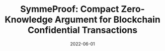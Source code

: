 ---
title: "SymmeProof: Compact Zero-Knowledge Argument for Blockchain Confidential Transactions"
collection: publications
permalink: publications/SymmeProof_Compact_Zero-Knowledge_Argument_for_Blockchain_Confidential_Transactions.pdf
category: 'cryptography, zero-knowledge, blockchain'
date: 2022-06-01
venue: 'IEEE Transactions on Dependable and Secure Computing (TDSC)'
citation: 'S. Gao, Z. Peng, F. Tan, Y. Zheng, B. Xiao, "SymmeProof: Compact Zero-Knowledge Argument for Blockchain Confidential Transactions", in <i>IEEE Transactions on Dependable and Secure Computing (TDSC)</i>, June, 2022.'
citebib: publications/SymmeProof_Compact_Zero-Knowledge_Argument_for_Blockchain_Confidential_Transactions.html
---